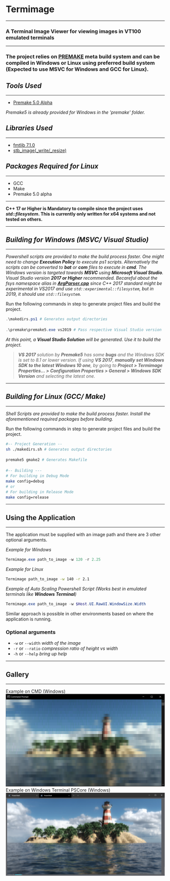 <!-- Written by Mohammad Ishrak Abedin-->
# Termimage
---
### A Terminal Image Viewer for viewing images in VT100 emulated terminals
---
### The project relies on **[PREMAKE](https://premake.github.io/)** meta build system and can be compiled in Windows or Linux using preferred build system (Expected to use MSVC for Windows and GCC for Linux).

## *Tools Used*
---
- [Premake 5.0 Alpha](https://premake.github.io/)

*Premake5 is already provided for Windows in the 'premake' folder.*

## *Libraries Used*
---
+ [fmtlib 7.1.0](https://github.com/fmtlib/fmt)
+ [stb_image(_write/_resize)](https://github.com/nothings/stb)

## *Packages Required for Linux*
---
+ GCC
+ Make
+ Premake 5.0 alpha

---
**C++ 17 or Higher is Mandatory to compile since the project uses *std::filesystem*. This is currently only written for x64 systems and not tested on others.**

---
## *Building for Windows (MSVC/ Visual Studio)*
---
*Powershell scripts are provided to make the build process faster. One might need to change **Execution Policy** to execute ps1 scripts. Alternatively the scripts can be converted to **bat** or **com** files to execute in **cmd**. The Windows version is targeted towards **MSVC** using **Microsoft Visual Studio**. Visual Studio version **2017 or Higher** recommended. Becareful about the fsys namespace alias in **[ArgParser.cpp](src/ArgParser.cpp)** since C++ 2017 standard might be experimental in VS2017 and use ```std::experimental::filesystem```, but in 2019, it should use ```std::filesystem```.*

Run the following commands in step to generate project files and build the project.
```powershell
.\makedirs.ps1 # Generates output directories

.\premake\premake5.exe vs2019 # Pass respective Visual Studio version
```
*At this point, a **Visual Studio Solution** will be generated. Use it to build the project.*

> ***VS 2017** solution by **Premake5** has some **bugs** and the Windows SDK is set to 8.1 or lower version. If using **VS 2017**, **manually set Windows SDK to the latest Windows 10 one**, by going to **Project > Termimage Properties... > Configuration Properties > General > Windows SDK Version** and selecting the latest one.*

---
## *Building for Linux (GCC/ Make)*
---
*Shell Scripts are provided to make the build process faster. Install the aforementioned required packages before building.*

Run the following commands in step to generate project files and build the project.
```bash
#-- Project Generation --
sh ./makedirs.sh # Generates output directories

premake5 gmake2 # Generates Makefile

#-- Building ---
# For building in Debug Mode
make config=debug
# or
# For building in Release Mode
make config=release
```
---
## Using the Application
---
The application must be supplied with an image path and there are 3 other optional arguments.

*Example for Windows*
```powershell
Termimage.exe path_to_image -w 120 -r 2.25
```

*Example for Linux*
```bash
Termimage path_to_image -w 140 -r 2.1
```

*Example of Auto Scaling Powershell Script (Works best in emulated terminals like **Windows Terminal**)*
```powershell
Termimage.exe path_to_image -w $Host.UI.RawUI.WindowSize.Width
```
Similar approach is possible in other environments based on where the application is running.

### Optional arguments
+ `-w` or `--width` *width of the image*
+ `-r` or `--ratio` *compression ratio of height vs width*
+ `-h` or `--help` *bring up help*
---
## Gallery
-------
Example on CMD (Windows)
![Example Image Command Prompt](./examples/exampleImage.png)
Example on Windows Terminal PSCore (Windows)
![Example Image Windows Terminal](./examples/exampleImage2.png)